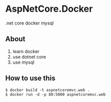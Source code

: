 # AspNetCore.Docker
.net core  docker mysql
## About
1. learn docker
2. use dotnet core
3. use mysql
## How to use this
```
$ docker build -t aspnetcoremvc.web .
$ docker run -d -p 80:5000 aspnetcoremvc.web
```
